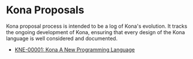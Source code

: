 Kona Proposals
==============

Kona proposal process is intended to be a log of Kona's evolution. It tracks
the ongoing development of Kona, ensuring that every design of the Kona language
is well considered and documented.

- [KNE-00001: Kona A New Programming Language](KNP-00001.md)
